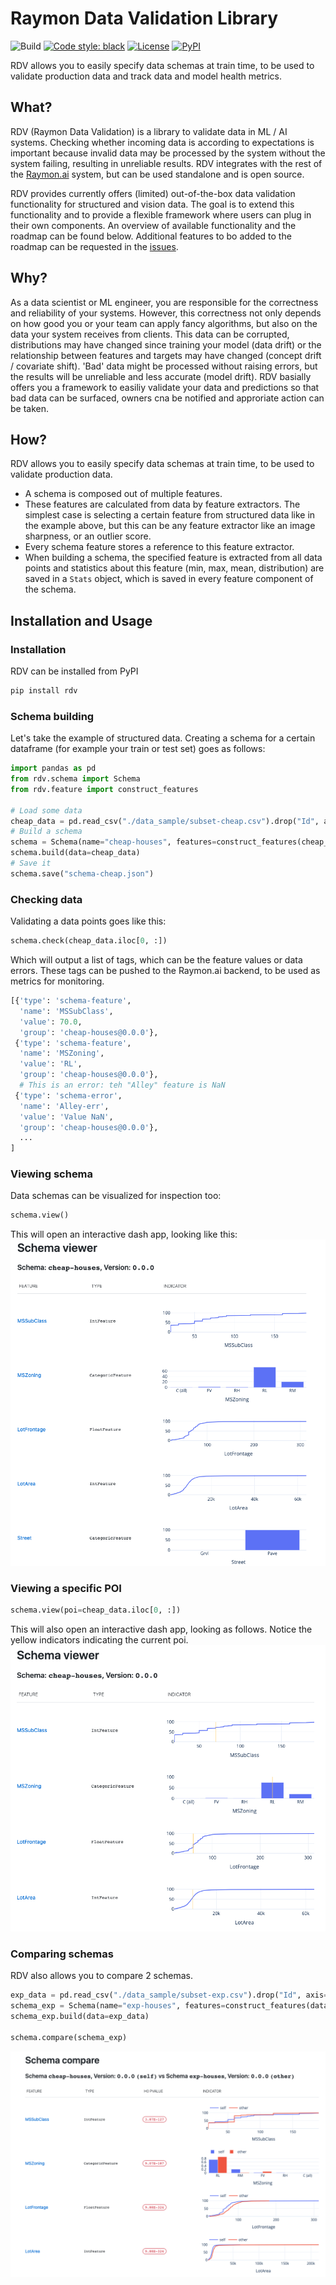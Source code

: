 
# Raymon Data Validation Library

![Build](https://github.com/raymon-ai/data-validation/workflows/build/badge.svg)
[![Code style: black](https://img.shields.io/badge/code%20style-black-000000.svg)](https://github.com/psf/black)
<a href="https://github.com/raymon-ai/data-validation/blob/master/LICENSE.md"><img alt="License" src="https://img.shields.io/github/license/raymon-ai/data-validation"></a>
<a href="#"><img alt="PyPI" src="https://img.shields.io/pypi/v/rdv"></a>

RDV allows you to easily specify data schemas at train time, to be used to validate production data and track data and model health metrics.

## What?
RDV (Raymon Data Validation) is a library to validate data in ML / AI systems. Checking whether incoming data is according to expectations is important because invalid data may be processed by the system without the system failing, resulting in unreliable results. RDV integrates with the rest of the [Raymon.ai](https://raymon.ai) system, but can be used standalone and is open source.

RDV provides currently offers (limited) out-of-the-box data validation functionality for structured and vision data. The goal is to extend this functionality and to provide a flexible framework where users can plug in their own components. An overview of available functionality and the roadmap can be found below. Additional features to bo added to the roadmap can be requested in the [issues](https://github.com/raymon-ai/data-validation/issues).

## Why?
As a data scientist or ML engineer, you are responsible for the correctness and reliability of your systems. However, this correctness not only depends on how good you or your team can apply fancy algorithms, but also on the data your system receives from clients. This data can be corrupted, distributions may have changed since training your model (data drift) or the relationship between features and targets may have changed (concept drift / covariate shift). 'Bad' data might be processed without raising errors, but the results will be unreliable and less accurate (model drift). RDV basially offers you a framework to easiliy validate your data and predictions so that bad data can be surfaced, owners cna be notified and approriate action can be taken.

## How?
RDV allows you to easily specify data schemas at train time, to be used to validate production data.

- A schema is composed out of multiple features.
- These features are calculated from data by feature extractors. The simplest case is selecting a certain feature from structured data like in the example above, but this can be any feature extractor like an image sharpness, or an outlier score.
- Every schema feature stores a reference to this feature extractor. 
- When building a schema, the specified feature is extracted from all data points and statistics about this feature (min, max, mean, distribution) are saved in a `Stats` object, which is saved in every feature component of the schema.



## Installation and Usage

### Installation
RDV can be installed from PyPI

```bash
pip install rdv
```

### Schema building

Let's take the example of structured data. Creating a schema for a certain dataframe (for example your train or test set) goes as follows:
```python
import pandas as pd
from rdv.schema import Schema
from rdv.feature import construct_features

# Load some data
cheap_data = pd.read_csv("./data_sample/subset-cheap.csv").drop("Id", axis="columns")
# Build a schema
schema = Schema(name="cheap-houses", features=construct_features(cheap_data.dtypes))
schema.build(data=cheap_data)
# Save it
schema.save("schema-cheap.json")
```
### Checking data
Validating a data points goes like this:
```python
schema.check(cheap_data.iloc[0, :])
```
Which will output a list of tags, which can be the feature values or data errors. These tags can be pushed to the Raymon.ai backend, to be used as metrics for monitoring.
```python
[{'type': 'schema-feature',
  'name': 'MSSubClass',
  'value': 70.0,
  'group': 'cheap-houses@0.0.0'},
 {'type': 'schema-feature',
  'name': 'MSZoning',
  'value': 'RL',
  'group': 'cheap-houses@0.0.0'},
  # This is an error: teh "Alley" feature is NaN
 {'type': 'schema-error',
  'name': 'Alley-err',
  'value': 'Value NaN',
  'group': 'cheap-houses@0.0.0'},
  ...
]
```

### Viewing schema
Data schemas can be visualized for inspection too:
```python
schema.view()
```
This will open an interactive dash app, looking like this:
![Schema view](docs/images/viewschema.png "Viewing a schema looks like this.")

### Viewing a specific POI
```python
schema.view(poi=cheap_data.iloc[0, :])

```
This will also open an interactive dash app, looking as follows. Notice the yellow indicators indicating the current poi.
![Schema view](docs/images/viewschemapoi.png "Viewing a schema with a poi looks like this.")

### Comparing schemas
RDV also allows you to compare 2 schemas.

```python
exp_data = pd.read_csv("./data_sample/subset-exp.csv").drop("Id", axis="columns")
schema_exp = Schema(name="exp-houses", features=construct_features(data.dtypes))
schema_exp.build(data=exp_data)

schema.compare(schema_exp)
```
![Schema view](docs/images/compareschema.png "Comparing schemas looks like this.")


